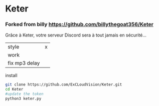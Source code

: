 # Keter
### Forked from billy https://github.com/billythegoat356/Keter
Grâce à Keter, votre serveur Discord sera à tout jamais en sécurité…

| | |
|:-----|:--------:|
| style   | x |
| work   |  |
| fix mp3 delay   |  |

install
```bash
git clone https://github.com/ExCLoudVision/Keter.git
cd Keter
#update the token
python3 keter.py
```
